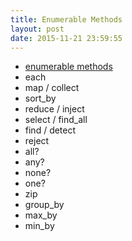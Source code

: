 ```yaml
---
title: Enumerable Methods
layout: post
date: 2015-11-21 23:59:55
---
```


* [enumerable methods](http://ruby-doc.org/core-2.2.3/Enumerable.html)
* each
* map / collect
* sort_by
* reduce / inject
* select / find_all
* find / detect
* reject
* all?
* any?
* none?
* one?
* zip
* group_by
* max_by
* min_by
